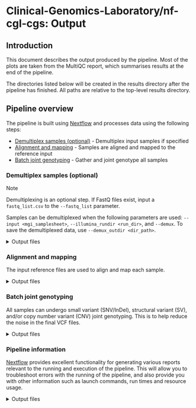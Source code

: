 # Clinical-Genomics-Laboratory/nf-cgl-cgs: Output

## Introduction

This document describes the output produced by the pipeline. Most of the plots are taken from the MultiQC report, which summarises results at the end of the pipeline.

The directories listed below will be created in the results directory after the pipeline has finished. All paths are relative to the top-level results directory.

## Pipeline overview

The pipeline is built using [Nextflow](https://www.nextflow.io/) and processes data using the following steps:

- [Demultiplex samples (optional)](#demultiplex-samples-optional) - Demultiplex input samples if specified
- [Alignment and mapping](#alignment-and-mapping) - Samples are aligned and mapped to the reference input
- [Batch joint genotyping](#batch-joint-genotyping) - Gather and joint genotype all samples

### Demultiplex samples (optional)

> [!NOTE]
> Demultiplexing is an optional step. If FastQ files exist, input a `fastq_list.csv` to the `--fastq_list` parameter.

Samples can be demultiplexed when the following parameters are used: `--input <mgi_samplesheet>`, `--illumina_rundir <run_dir>`, and `--demux`. To save the demultiplexed data, use `--demux_outdir <dir_path>`.

<details markdown="1">
<summary>Output files</summary>

- `<params.demux_outdir>/`

  - `dragen.time_metrics.csv`: Runtime log
  - `dragen-replay.json`: Log of commands and DRAGEN configurations for demultiplexing samples.
  - `*.fastq.gz`: File that contains biological sequence data and its corresponding quality scores.

- `<params.demux_outdir>/Logs/`

  - `*.log`: DRAGEN output logs.
  - `FastqComplete.txt`: Contains timestamp of when FastQ generation is complete.

- `<params.demux_outdir>/Reports/`
  - `*_{Metrics,Stats,Counts,Barcodes}.csv`: Various QC metrics.
  - `RunInfo.xml`: Run information for sample demultiplexing.
  - `SampleSheet.csv`: Contains sample information and their corresponding indexes.
  - `fastq_list.csv`: File that contains indexes, lane, FastQ file names, etc. for each sample.

</details>

### Alignment and mapping

The input reference files are used to align and map each sample.

<details markdown="1">
<summary>Output files</summary>

- `DRAGEN_output/<sample_name>`
  - `*.bai`: An index of the Binary Alignment Map (BAM) file.
  - `*_metrics.csv`: Reports that contain various QC metrics.
  - `*.bw`: BigWig files that can be used for visualization in IGV.
  - `*.targeted.json`: Summary of variant caller results for each target.
  - `*.bam`: Binary Alignment Map (BAM) file that represents aligned sequences.
  - `*.vcf.gz`: A text file that contains information about gene sequence variations.
  - `*.gff3`: A tab-delimited text file that contains information about copy number variants (CNV).
  - `*.cnv.excluded_intervals.bed.gz`: List of genomic intervals that are excluded due to failing at least one quality requirement.

</details>

### Batch joint genotyping

All samples can undergo small variant (SNV/InDel), structural variant (SV), and/or copy number variant (CNV) joint genotyping. This is to help reduce the noise in the final VCF files.

<details markdown="1">
<summary>Output files</summary>

- `DRAGEN_output/<sample_name>`
  - `*.vcf.gz`: A text file that contains information about gene sequence variations.

</details>

### Pipeline information

[Nextflow](https://www.nextflow.io/docs/latest/tracing.html) provides excellent functionality for generating various reports relevant to the running and execution of the pipeline. This will allow you to troubleshoot errors with the running of the pipeline, and also provide you with other information such as launch commands, run times and resource usage.

<details markdown="1">
<summary>Output files</summary>

- `pipeline_info/`
  - Reports generated by Nextflow: `execution_report.html`, `execution_timeline.html`, `execution_trace.txt` and `pipeline_dag.dot`/`pipeline_dag.svg`.
  - Reports generated by the pipeline: `pipeline_report.html`, `pipeline_report.txt` and `software_versions.yml`. The `pipeline_report*` files will only be present if the `--email` / `--email_on_fail` parameter's are used when running the pipeline.
  - Reformatted samplesheet files used as input to the pipeline: `samplesheet.valid.csv`.
  - Parameters used by the pipeline run: `params.json`.

</details>
